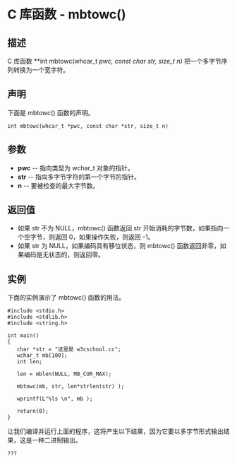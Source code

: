 
# C 库函数 - mbtowc()

  

## 描述

C 库函数 **int mbtowc(whcar_t *pwc, const char *str, size_t n)** 把一个多字节序列转换为一个宽字符。

## 声明

下面是 mbtowc() 函数的声明。

```
int mbtowc(whcar_t *pwc, const char *str, size_t n)

```

## 参数

*   **pwc** -- 指向类型为 wchar_t 对象的指针。
*   **str** -- 指向多字节字符的第一个字节的指针。
*   **n** -- 要被检查的最大字节数。

## 返回值

*   如果 str 不为 NULL，mbtowc() 函数返回 str 开始消耗的字节数，如果指向一个空字节，则返回 0，如果操作失败，则返回 -1。
*   如果 str 为 NULL，如果编码具有移位状态，则 mbtowc() 函数返回非零，如果编码是无状态的，则返回零。

## 实例

下面的实例演示了 mbtowc() 函数的用法。

```
#include <stdio.h>
#include <stdlib.h>
#include <string.h>

int main()
{
   char *str = "这里是 w3cschool.cc";
   wchar_t mb[100];
   int len;

   len = mblen(NULL, MB_CUR_MAX); 

   mbtowc(mb, str, len*strlen(str) );

   wprintf(L"%ls \n", mb );   

   return(0);
}

```

让我们编译并运行上面的程序，这将产生以下结果，因为它要以多字节形式输出结果，这是一种二进制输出。

```
???

```

  

